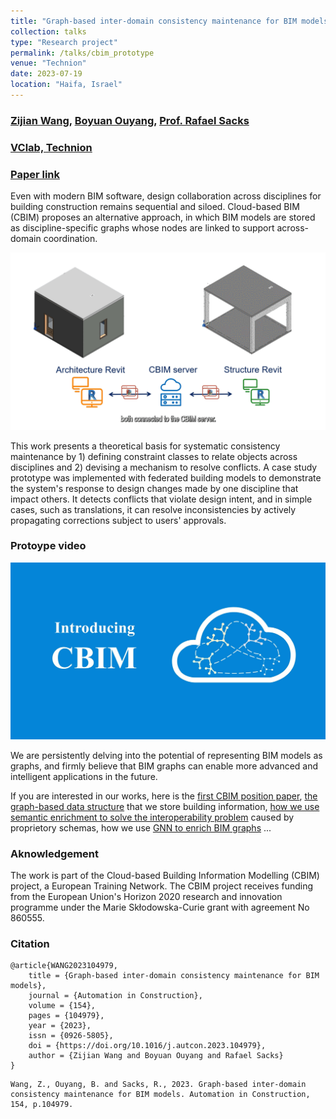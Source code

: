 ```yaml
---
title: "Graph-based inter-domain consistency maintenance for BIM models"
collection: talks
type: "Research project"
permalink: /talks/cbim_prototype
venue: "Technion"
date: 2023-07-19
location: "Haifa, Israel"
---
```


### [Zijian Wang](https://www.linkedin.com/in/wang-zijian/), [Boyuan Ouyang](https://www.linkedin.com/in/boyuan-ouyang/), [Prof. Rafael Sacks](https://www.linkedin.com/in/rafaelsacks/) 

### [VClab, Technion](https://sacks.net.technion.ac.il/) 

### [Paper link](https://doi.org/10.1016/j.autcon.2023.104979)




Even with modern BIM software, design collaboration across disciplines for building construction remains sequential and siloed. Cloud-based BIM (CBIM) proposes an alternative approach, in which BIM models are stored as discipline-specific graphs whose nodes are linked to support across-domain coordination. 


<img title="CBIM automatic consistency maintenance" alt="Alt text" src="../images/cbim_prototype.gif">



This work presents a theoretical basis for systematic consistency maintenance by 1) defining constraint classes to relate objects across disciplines and 2) devising a mechanism to resolve conflicts. A case study prototype was implemented with federated building models to demonstrate the system's response to design changes made by one discipline that impact others. It detects conflicts that violate design intent, and in simple cases, such as translations, it can resolve inconsistencies by actively propagating corrections subject to users' approvals. 



### Protoype video

[![Introducing BIM](../images/cover_cbim_prototype.jpg)](https://youtu.be/ucsJOsbhB_M "Introducing BIM")


We are persistently delving into the potential of representing BIM models as graphs, and firmly believe that BIM graphs can enable more advanced and intelligent applications in the future. 

If you are interested in our works, here is the [first CBIM position paper](https://doi.org/10.1016/j.aei.2022.101711), [the graph-based data structure](https://cbim2020.net.technion.ac.il/files/2022/09/2022ECPPM_SE_Assoc_Ouyang_etal-28.9.22.pdf) that we store building information, [how we use semantic enrichment to solve the interoperability problem](https://arxiv.org/abs/2304.11672) caused by proprietory schemas, how we use [GNN to enrich BIM graphs](https://doi.org/10.1016/j.autcon.2021.104039) ...




### Aknowledgement

The work is part of the Cloud-based Building Information Modelling (CBIM) project, a European Training Network. The CBIM project receives funding from the European Union's Horizon 2020 research and innovation programme under the Marie Skłodowska-Curie grant with agreement No 860555.



### Citation

~~~
@article{WANG2023104979,
    title = {Graph-based inter-domain consistency maintenance for BIM models},
    journal = {Automation in Construction},
    volume = {154},
    pages = {104979},
    year = {2023},
    issn = {0926-5805},
    doi = {https://doi.org/10.1016/j.autcon.2023.104979},
    author = {Zijian Wang and Boyuan Ouyang and Rafael Sacks}
}
~~~

~~~
Wang, Z., Ouyang, B. and Sacks, R., 2023. Graph-based inter-domain consistency maintenance for BIM models. Automation in Construction, 154, p.104979.
~~~